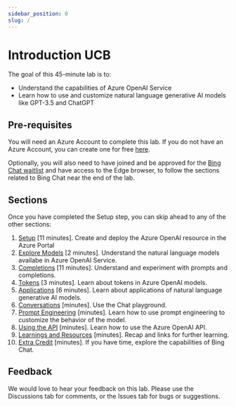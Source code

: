 ```yaml
---
sidebar_position: 0
slug: /
---
```


# Introduction UCB

The goal of this 45-minute lab is to:
  * Understand the capabilities of Azure OpenAI Service
  * Learn how to use and customize natural language generative AI models like GPT-3.5 and ChatGPT

## Pre-requisites

You will need an Azure Account to complete this lab. If you do not have an Azure Account, you can create one for free [here](https://azure.microsoft.com/free/).

Optionally, you will also need to have joined and be approved for the [Bing Chat waitlist](https://bing.com/new) and have access to the Edge browser, to follow the sections related to Bing Chat near the end of the lab.

## Sections

Once you have completed the Setup step, you can skip ahead to any of the other sections:

1. [Setup](Setup) [11 minutes]. Create and deploy the Azure OpenAI resource in the Azure Portal
2. [Explore Models](Explore-Models) [2 minutes]. Understand the natural language models availabe in Azure OpenAI Service.
3. [Completions](Completions) [11 minutes]. Understand and experiment with prompts and completions.
4. [Tokens](Tokens) [3 minutes]. Learn about tokens in Azure OpenAI models.
5. [Applications](Applications) [6 minutes]. Learn about applications of natural language generative AI models.
6. [Conversations](Conversations) [minutes]. Use the Chat playground.
7. [Prompt Engineering](Prompt-Engineering) [minutes]. Learn how to use prompt engineering to customize the behavior of the model.
8. [Using the API](Using-the-API) [minutes]. Learn how to use the Azure OpenAI API.
9. [Learnings and Resources](Learnings-and-Resources) [minutes]. Recap and links for further learning.
10. [Extra Credit](Extra-Credit) [minutes]. If you have time, explore the capabilities of Bing Chat.

## Feedback

We would love to hear your feedback on this lab. Please use the Discussions tab for comments, or the Issues tab for bugs or suggestions.



  




  
